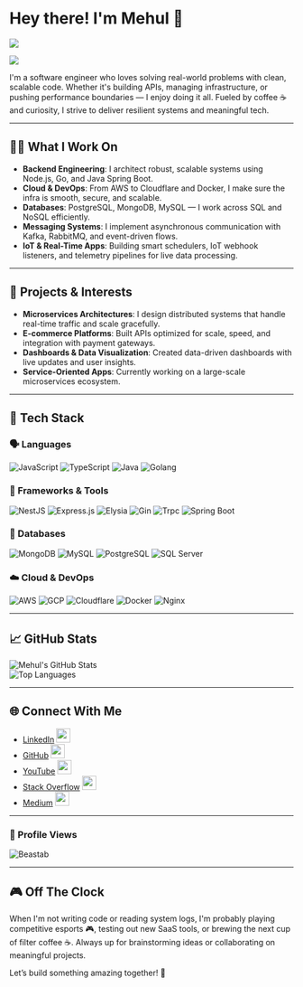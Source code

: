 # Hey there! I'm Mehul 👋

![](https://user-images.githubusercontent.com/18350557/176309783-0785949b-9127-417c-8b55-ab5a4333674e.gif)

![](https://komarev.com/ghpvc/?username=mehulmina064&color=blueviolet)

I'm a software engineer who loves solving real-world problems with clean, scalable code. Whether it's building APIs, managing infrastructure, or pushing performance boundaries — I enjoy doing it all. Fueled by coffee ☕ and curiosity, I strive to deliver resilient systems and meaningful tech.

---

## 👨‍💻 What I Work On

- **Backend Engineering**: I architect robust, scalable systems using Node.js, Go, and Java Spring Boot.  
- **Cloud & DevOps**: From AWS to Cloudflare and Docker, I make sure the infra is smooth, secure, and scalable.  
- **Databases**: PostgreSQL, MongoDB, MySQL — I work across SQL and NoSQL efficiently.  
- **Messaging Systems**: I implement asynchronous communication with Kafka, RabbitMQ, and event-driven flows.  
- **IoT & Real-Time Apps**: Building smart schedulers, IoT webhook listeners, and telemetry pipelines for live data processing.

---

## 🔧 Projects & Interests

- **Microservices Architectures**: I design distributed systems that handle real-time traffic and scale gracefully.
- **E-commerce Platforms**: Built APIs optimized for scale, speed, and integration with payment gateways.
- **Dashboards & Data Visualization**: Created data-driven dashboards with live updates and user insights.
- **Service-Oriented Apps**: Currently working on a large-scale microservices ecosystem.

---

## 🧰 Tech Stack

### 🗣️ Languages
![JavaScript](https://img.shields.io/badge/-JavaScript-F7DF1E?style=flat&logo=JavaScript&logoColor=black)
![TypeScript](https://img.shields.io/badge/-TypeScript-3178C6?style=flat&logo=TypeScript&logoColor=white)
![Java](https://img.shields.io/badge/-Java-007396?style=flat&logo=Java&logoColor=white)
![Golang](https://img.shields.io/badge/-Golang-00ADD8?style=flat&logo=Go&logoColor=white)

### 🚀 Frameworks & Tools
![NestJS](https://img.shields.io/badge/-NestJS-E0234E?style=flat&logo=NestJS&logoColor=white)
![Express.js](https://img.shields.io/badge/-Express.js-000000?style=flat&logo=Express&logoColor=white)
![Elysia](https://img.shields.io/badge/-Elysia-2E2C4E?style=flat&logo=Elysia&logoColor=white)
![Gin](https://img.shields.io/badge/-Gin-00C7B7?style=flat&logo=Gin&logoColor=white)
![Trpc](https://img.shields.io/badge/-tRPC-0E0B16?style=flat&logo=tRPC&logoColor=white)
![Spring Boot](https://img.shields.io/badge/-Spring%20Boot-6DB33F?style=flat&logo=Spring-Boot&logoColor=white)

### 💽 Databases
![MongoDB](https://img.shields.io/badge/-MongoDB-47A248?style=flat&logo=MongoDB&logoColor=white)
![MySQL](https://img.shields.io/badge/-MySQL-4479A1?style=flat&logo=MySQL&logoColor=white)
![PostgreSQL](https://img.shields.io/badge/-PostgreSQL-336791?style=flat&logo=PostgreSQL&logoColor=white)
![SQL Server](https://img.shields.io/badge/-SQL%20Server-CC2927?style=flat&logo=Microsoft-SQL-Server&logoColor=white)

### ☁️ Cloud & DevOps
![AWS](https://img.shields.io/badge/-AWS-232F3E?style=flat&logo=Amazon-AWS&logoColor=white)
![GCP](https://img.shields.io/badge/-GCP-4285F4?style=flat&logo=Google-Cloud&logoColor=white)
![Cloudflare](https://img.shields.io/badge/-Cloudflare-F38020?style=flat&logo=Cloudflare&logoColor=white)
![Docker](https://img.shields.io/badge/-Docker-2496ED?style=flat&logo=Docker&logoColor=white)
![Nginx](https://img.shields.io/badge/-Nginx-269539?style=flat&logo=Nginx&logoColor=white)

---

## 📈 GitHub Stats

![Mehul's GitHub Stats](https://github-readme-stats.vercel.app/api?username=mehulmina064&show_icons=true&hide=contribs,prs&theme=dark)  
![Top Languages](https://github-readme-stats.vercel.app/api/top-langs/?username=mehulmina064&layout=compact&theme=dark)

---

## 🌐 Connect With Me

- [LinkedIn](https://www.linkedin.com/in/mehul-mina-4b4984165/) <img src="https://raw.githubusercontent.com/rahuldkjain/github-profile-readme-generator/master/src/images/icons/Social/linked-in-alt.svg" height="25" />
- [GitHub](https://github.com/mehulmina064) <img src="https://img.shields.io/badge/-GitHub-181717?style=flat&logo=GitHub&logoColor=white" height="25" />
- [YouTube](https://www.youtube.com/@beastab) <img src="https://img.shields.io/badge/-YouTube-FF0000?style=flat&logo=YouTube&logoColor=white" height="25" />
- [Stack Overflow](https://stackoverflow.com/users/20828817/mehul-mina-beastab) <img src="https://stackoverflow.design/assets/img/logos/so/logo-stackoverflow.svg" height="25" />
- [Medium](https://beastab.medium.com/) <img src="https://github.com/rahuldkjain/github-profile-readme-generator/blob/master/src/images/icons/Social/medium.svg" height="25" />

---

### 🔢 Profile Views

![Beastab](https://count.getloli.com/get/@mehulmina064?theme=rule34)

---

## 🎮 Off The Clock

When I'm not writing code or reading system logs, I'm probably playing competitive esports 🎮, testing out new SaaS tools, or brewing the next cup of filter coffee ☕. Always up for brainstorming ideas or collaborating on meaningful projects.

Let’s build something amazing together! 🚀
